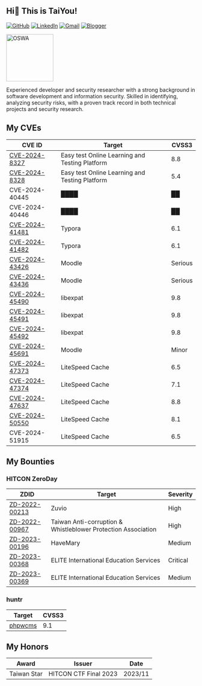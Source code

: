 ## Hi👋 This is TaiYou!

[![GitHub](https://img.shields.io/badge/github-%23121011.svg?style=for-the-badge&logo=github&logoColor=white)](https://github.com/TaiYou-TW)
[![LinkedIn](https://img.shields.io/badge/linkedin-%230077B5.svg?style=for-the-badge&logo=linkedin&logoColor=white)](https://www.linkedin.com/in/ShangHungWan)
[![Gmail](https://img.shields.io/badge/Gmail-D14836?style=for-the-badge&logo=gmail&logoColor=white)](mailto:sun@taiyou.tw)
[![Blogger](https://img.shields.io/badge/Blogger-FF5722?style=for-the-badge&logo=blogger&logoColor=white)](https://taiyou.tw)

[<img src="https://github.com/user-attachments/assets/cabd89c1-2234-4ba1-9757-a56500dbc1d0" alt="OSWA" width="125px">](https://www.credential.net/0ab75dfd-b494-4b1a-b92c-2e61f225526c)

Experienced developer and security researcher with a strong background in software development and information security. Skilled in identifying, analyzing security risks, with a proven track record in both technical projects and security research.

## My CVEs

| CVE ID                                                                                                                                                            | Target                                         | CVSS3   |
| ----------------------------------------------------------------------------------------------------------------------------------------------------------------- | ---------------------------------------------- | ------- |
| [CVE-2024-8327](https://www.twcert.org.tw/en/cp-139-8032-a3d5c-2.html)                                                                                            | Easy test Online Learning and Testing Platform | 8.8     |
| [CVE-2024-8328](https://www.twcert.org.tw/en/cp-139-8033-0a98f-2.html)                                                                                            | Easy test Online Learning and Testing Platform | 5.4     |
| CVE-2024-40445                                                                                                                                                    | ████                                           | ██      |
| CVE-2024-40446                                                                                                                                                    | ████                                           | ██      |
| [CVE-2024-41481](https://cve.mitre.org/cgi-bin/cvename.cgi?name=CVE-2024-41481)                                                                                   | Typora                                         | 6.1     |
| [CVE-2024-41482](https://cve.mitre.org/cgi-bin/cvename.cgi?name=CVE-2024-41482)                                                                                   | Typora                                         | 6.1     |
| [CVE-2024-43426](https://moodle.org/mod/forum/discuss.php?d=461194#p1851864)                                                                                      | Moodle                                         | Serious |
| [CVE-2024-43436](https://moodle.org/mod/forum/discuss.php?d=461206#p1851878)                                                                                      | Moodle                                         | Serious |
| [CVE-2024-45490](https://cve.mitre.org/cgi-bin/cvename.cgi?name=CVE-2024-45490)                                                                                   | libexpat                                       | 9.8     |
| [CVE-2024-45491](https://cve.mitre.org/cgi-bin/cvename.cgi?name=CVE-2024-45491)                                                                                   | libexpat                                       | 9.8     |
| [CVE-2024-45492](https://cve.mitre.org/cgi-bin/cvename.cgi?name=CVE-2024-45492)                                                                                   | libexpat                                       | 9.8     |
| [CVE-2024-45691](https://moodle.org/mod/forum/discuss.php?d=461897#p1854494)                                                                                      | Moodle                                         | Minor   |
| [CVE-2024-47373](https://patchstack.com/database/vulnerability/litespeed-cache/wordpress-litespeed-cache-plugin-6-5-0-2-cross-site-scripting-xss-vulnerability-2) | LiteSpeed Cache                                | 6.5     |
| [CVE-2024-47374](https://patchstack.com/database/vulnerability/litespeed-cache/wordpress-litespeed-cache-plugin-6-5-0-2-cross-site-scripting-xss-vulnerability)   | LiteSpeed Cache                                | 7.1     |
| [CVE-2024-47637](https://patchstack.com/database/vulnerability/litespeed-cache/wordpress-litespeed-cache-plugin-6-4-1-path-traversal-vulnerability)               | LiteSpeed Cache                                | 8.8     |
| [CVE-2024-50550](https://patchstack.com/database/vulnerability/litespeed-cache/wordpress-litespeed-cache-plugin-6-5-1-privilege-escalation-vulnerability)         | LiteSpeed Cache                                | 8.1     |
| CVE-2024-51915                                                                                                                                                    | LiteSpeed Cache                                | 6.5     |

## My Bounties

### HITCON ZeroDay

| ZDID                                                                    | Target                                                        | Severity |
| ----------------------------------------------------------------------- | ------------------------------------------------------------- | -------- |
| [ZD-2022-00213](https://zeroday.hitcon.org/vulnerability/ZD-2022-00213) | Zuvio                                                         | High     |
| [ZD-2022-00967](https://zeroday.hitcon.org/vulnerability/ZD-2022-00967) | Taiwan Anti-corruption & Whistleblower Protection Association | High     |
| [ZD-2023-00196](https://zeroday.hitcon.org/vulnerability/ZD-2023-00196) | HaveMary                                                      | Medium   |
| [ZD-2023-00368](https://zeroday.hitcon.org/vulnerability/ZD-2023-00368) | ELITE International Education Services                        | Critical |
| [ZD-2023-00369](https://zeroday.hitcon.org/vulnerability/ZD-2023-00369) | ELITE International Education Services                        | Medium   |

### huntr

| Target                                                                     | CVSS3 |
| -------------------------------------------------------------------------- | ----- |
| [phpwcms](https://huntr.com/bounties/df8a3f9e-db11-4aa5-bfa9-1af1ee892f15) | 9.1   |

## My Honors

| Award       | Issuer                | Date    |
| ----------- | --------------------- | ------- |
| Taiwan Star | HITCON CTF Final 2023 | 2023/11 |

